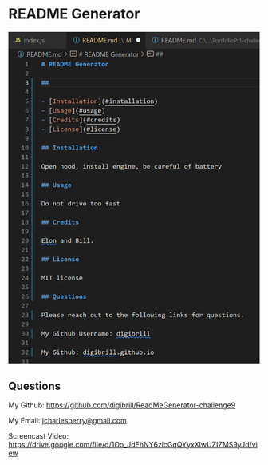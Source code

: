 # README Generator

![portfolio demo](./Assets/images/screenshot.png)
     
## Questions
      
My Github: https://github.com/digibrill/ReadMeGenerator-challenge9
      
My Email: jcharlesberry@gmail.com

Screencast Video: https://drive.google.com/file/d/1Oo_JdEhNY6zicGqQYyxXlwUZIZMS9yJd/view
